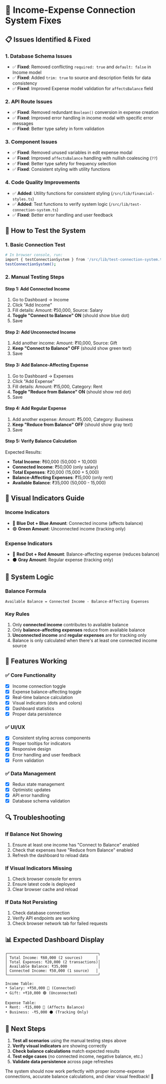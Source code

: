 # 🔧 Income-Expense Connection System Fixes

## 📋 Issues Identified & Fixed

### 1. **Database Schema Issues**
- ✅ **Fixed**: Removed conflicting `required: true` and `default: false` in Income model
- ✅ **Fixed**: Added `trim: true` to source and description fields for data consistency
- ✅ **Fixed**: Improved Expense model validation for `affectsBalance` field

### 2. **API Route Issues**
- ✅ **Fixed**: Removed redundant `Boolean()` conversion in expense creation
- ✅ **Fixed**: Improved error handling in income modal with specific error messages
- ✅ **Fixed**: Better type safety in form validation

### 3. **Component Issues**
- ✅ **Fixed**: Removed unused variables in edit expense modal
- ✅ **Fixed**: Improved `affectsBalance` handling with nullish coalescing (`??`)
- ✅ **Fixed**: Better type safety for frequency selection
- ✅ **Fixed**: Consistent styling with utility functions

### 4. **Code Quality Improvements**
- ✅ **Added**: Utility functions for consistent styling (`/src/lib/financial-styles.ts`)
- ✅ **Added**: Test functions to verify system logic (`/src/lib/test-connection-system.ts`)
- ✅ **Fixed**: Better error handling and user feedback

## 🧪 How to Test the System

### 1. **Basic Connection Test**
```bash
# In browser console, run:
import { testConnectionSystem } from '/src/lib/test-connection-system.ts';
testConnectionSystem();
```

### 2. **Manual Testing Steps**

#### **Step 1: Add Connected Income**
1. Go to Dashboard → Income
2. Click "Add Income"
3. Fill details: Amount: ₹50,000, Source: Salary
4. **Toggle "Connect to Balance" ON** (should show blue dot)
5. Save

#### **Step 2: Add Unconnected Income**
1. Add another income: Amount: ₹10,000, Source: Gift
2. **Keep "Connect to Balance" OFF** (should show green text)
3. Save

#### **Step 3: Add Balance-Affecting Expense**
1. Go to Dashboard → Expenses
2. Click "Add Expense"
3. Fill details: Amount: ₹15,000, Category: Rent
4. **Toggle "Reduce from Balance" ON** (should show red dot)
5. Save

#### **Step 4: Add Regular Expense**
1. Add another expense: Amount: ₹5,000, Category: Business
2. **Keep "Reduce from Balance" OFF** (should show gray text)
3. Save

#### **Step 5: Verify Balance Calculation**
Expected Results:
- **Total Income**: ₹60,000 (50,000 + 10,000)
- **Connected Income**: ₹50,000 (only salary)
- **Total Expenses**: ₹20,000 (15,000 + 5,000)
- **Balance-Affecting Expenses**: ₹15,000 (only rent)
- **Available Balance**: ₹35,000 (50,000 - 15,000)

## 🎨 Visual Indicators Guide

### **Income Indicators**
- 🔵 **Blue Dot + Blue Amount**: Connected income (affects balance)
- 🟢 **Green Amount**: Unconnected income (tracking only)

### **Expense Indicators**
- 🔴 **Red Dot + Red Amount**: Balance-affecting expense (reduces balance)
- ⚫ **Gray Amount**: Regular expense (tracking only)

## 🔄 System Logic

### **Balance Formula**
```
Available Balance = Connected Income - Balance-Affecting Expenses
```

### **Key Rules**
1. Only **connected income** contributes to available balance
2. Only **balance-affecting expenses** reduce from available balance
3. **Unconnected income** and **regular expenses** are for tracking only
4. Balance is only calculated when there's at least one connected income source

## 🚀 Features Working

### ✅ **Core Functionality**
- [x] Income connection toggle
- [x] Expense balance-affecting toggle
- [x] Real-time balance calculation
- [x] Visual indicators (dots and colors)
- [x] Dashboard statistics
- [x] Proper data persistence

### ✅ **UI/UX**
- [x] Consistent styling across components
- [x] Proper tooltips for indicators
- [x] Responsive design
- [x] Error handling and user feedback
- [x] Form validation

### ✅ **Data Management**
- [x] Redux state management
- [x] Optimistic updates
- [x] API error handling
- [x] Database schema validation

## 🔍 Troubleshooting

### **If Balance Not Showing**
1. Ensure at least one income has "Connect to Balance" enabled
2. Check that expenses have "Reduce from Balance" enabled
3. Refresh the dashboard to reload data

### **If Visual Indicators Missing**
1. Check browser console for errors
2. Ensure latest code is deployed
3. Clear browser cache and reload

### **If Data Not Persisting**
1. Check database connection
2. Verify API endpoints are working
3. Check browser network tab for failed requests

## 📊 Expected Dashboard Display

```
┌─────────────────────────────────────────┐
│ Total Income: ₹60,000 (2 sources)      │
│ Total Expenses: ₹20,000 (2 transactions)│
│ Available Balance: ₹35,000              │
│ Connected Income: ₹50,000 (1 source)   │
└─────────────────────────────────────────┘

Income Table:
• Salary: +₹50,000 🔵 (Connected)
• Gift: +₹10,000 🟢 (Unconnected)

Expense Table:
• Rent: -₹15,000 🔴 (Affects Balance)
• Business: -₹5,000 ⚫ (Tracking Only)
```

## 🎯 Next Steps

1. **Test all scenarios** using the manual testing steps above
2. **Verify visual indicators** are showing correctly
3. **Check balance calculations** match expected results
4. **Test edge cases** (no connected income, negative balance, etc.)
5. **Validate data persistence** across page refreshes

The system should now work perfectly with proper income-expense connections, accurate balance calculations, and clear visual feedback! 🚀
